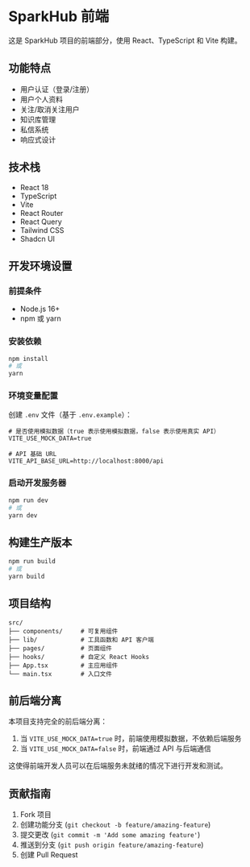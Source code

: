 # SparkHub 前端

这是 SparkHub 项目的前端部分，使用 React、TypeScript 和 Vite 构建。

## 功能特点

- 用户认证（登录/注册）
- 用户个人资料
- 关注/取消关注用户
- 知识库管理
- 私信系统
- 响应式设计

## 技术栈

- React 18
- TypeScript
- Vite
- React Router
- React Query
- Tailwind CSS
- Shadcn UI

## 开发环境设置

### 前提条件

- Node.js 16+
- npm 或 yarn

### 安装依赖

```bash
npm install
# 或
yarn
```

### 环境变量配置

创建 `.env` 文件（基于 `.env.example`）：

```
# 是否使用模拟数据（true 表示使用模拟数据，false 表示使用真实 API）
VITE_USE_MOCK_DATA=true

# API 基础 URL
VITE_API_BASE_URL=http://localhost:8000/api
```

### 启动开发服务器

```bash
npm run dev
# 或
yarn dev
```

## 构建生产版本

```bash
npm run build
# 或
yarn build
```

## 项目结构

```
src/
├── components/     # 可复用组件
├── lib/            # 工具函数和 API 客户端
├── pages/          # 页面组件
├── hooks/          # 自定义 React Hooks
├── App.tsx         # 主应用组件
└── main.tsx        # 入口文件
```

## 前后端分离

本项目支持完全的前后端分离：

1. 当 `VITE_USE_MOCK_DATA=true` 时，前端使用模拟数据，不依赖后端服务
2. 当 `VITE_USE_MOCK_DATA=false` 时，前端通过 API 与后端通信

这使得前端开发人员可以在后端服务未就绪的情况下进行开发和测试。

## 贡献指南

1. Fork 项目
2. 创建功能分支 (`git checkout -b feature/amazing-feature`)
3. 提交更改 (`git commit -m 'Add some amazing feature'`)
4. 推送到分支 (`git push origin feature/amazing-feature`)
5. 创建 Pull Request

